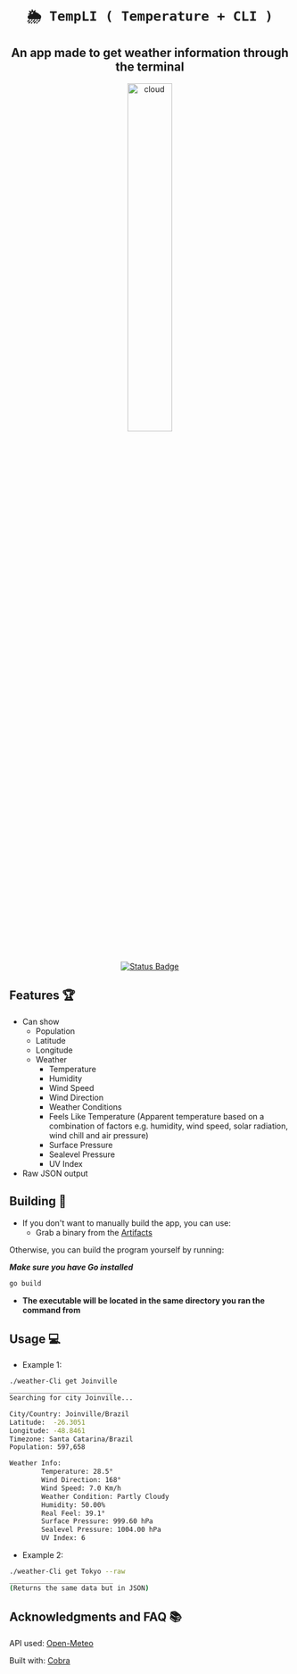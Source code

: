 <div align="center">
  
# `🌦 TempLI ( Temperature + CLI )`

## **An app made to get weather information through the terminal**

<p align="center">
  <img width=40% height=40% src="https://github.com/Amad3eu/TempLI/.github/main/cloud.gif?raw=true" alt="cloud">
</p>

[![Status Badge](https://github.com/Amad3eu/TempLI/actions/workflows/build.yml/badge.svg?branch=main)](https://github.com/Amad3eu/TempLI/actions/workflows/build.yml)

</div>

## Features 🏆

* Can show
  * Population
  * Latitude
  * Longitude
  * Weather
    * Temperature
    * Humidity
    * Wind Speed
    * Wind Direction
    * Weather Conditions
    * Feels Like Temperature (Apparent temperature based on a combination of factors e.g. humidity, wind speed, solar radiation, wind chill and air pressure)
    * Surface Pressure
    * Sealevel Pressure
    * UV Index
* Raw JSON output

## Building 🔨

* If you don't want to manually build the app, you can use:
  <!-- * The [weather-cli]() AUR if you're on Arch -->
  * Grab a binary from the [Artifacts](https://github.com/Amad3eu/TempLI/actions/runs/2861757821)

Otherwise, you can build the program yourself by running:

***Make sure you have Go installed***

```bash
go build
```

* **The executable will be located in the same directory you ran the command from**

## Usage 💻

* Example 1:

```bash
./weather-Cli get Joinville
__________________________
Searching for city Joinville...

City/Country: Joinville/Brazil
Latitude:  -26.3051
Longitude: -48.8461
Timezone: Santa Catarina/Brazil
Population: 597,658 

Weather Info:
        Temperature: 28.5°
        Wind Direction: 168°
        Wind Speed: 7.0 Km/h
        Weather Condition: Partly Cloudy
        Humidity: 50.00%
        Real Feel: 39.1°
        Surface Pressure: 999.60 hPa
        Sealevel Pressure: 1004.00 hPa
        UV Index: 6
```

* Example 2:

```bash
./weather-Cli get Tokyo --raw
__________________________
(Returns the same data but in JSON)
```

## Acknowledgments and FAQ 📚

API used: [Open-Meteo](https://open-meteo.com/)

Built with: [Cobra](https://github.com/spf13/cobra)
